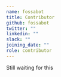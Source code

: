 ```yaml
---
name: fossabot
title: Contributor
github: fossabot
twitter: ""
linkedin: ""
slack: ""
joining_date: ""
role: contributor
---
```


Still waiting for this

